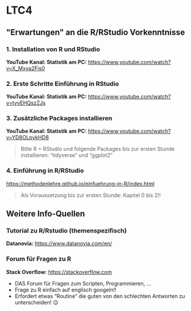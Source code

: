 LTC4
================

## "Erwartungen" an die R/RStudio Vorkenntnisse

### 1. Installation von R und RStudio

**YouTube Kanal: Statistik am PC:**
https://www.youtube.com/watch?v=X_Mxya2Fis0

### 2. Erste Schritte Einführung in RStudio

**YouTube Kanal: Statistik am PC:**
https://www.youtube.com/watch?v=tyvEHQszZJs

### 3. Zusätzliche Packages installieren

**YouTube Kanal: Statistik am PC:**
https://www.youtube.com/watch?v=YD8OLpvkHD8

> Bitte R + RStudio und folgende Packages bis zur ersten Stunde
> installieren: “tidyverse” und “ggplot2”

### 4. Einführung in R/RStudio

https://methodenlehre.github.io/einfuehrung-in-R/index.html

> Als Voraussetzung bis zur ersten Stunde: Kapitel 0 bis 2!!

## Weitere Info-Quellen

### Tutorial zu R/Rstudio (themenspezifisch)

**Datanovia:** https://www.datanovia.com/en/

### Forum für Fragen zu R

**Stack Overflow:** https://stackoverflow.com

-   DAS Forum für Fragen zum Scripten, Programmieren, …
-   Frage zu R einfach auf englisch googeln!!
-   Erfordert etwas “Routine” die guten von den schlechten Antworten zu
    unterscheiden! :wink:
